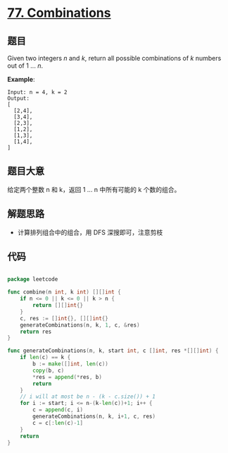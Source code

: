 # [77. Combinations](https://leetcode.com/problems/combinations/)


## 题目

Given two integers *n* and *k*, return all possible combinations of *k* numbers out of 1 ... *n*.

**Example**:

    Input: n = 4, k = 2
    Output:
    [
      [2,4],
      [3,4],
      [2,3],
      [1,2],
      [1,3],
      [1,4],
    ]

## 题目大意

给定两个整数 n 和 k，返回 1 ... n 中所有可能的 k 个数的组合。

## 解题思路

- 计算排列组合中的组合，用 DFS 深搜即可，注意剪枝

## 代码

```go

package leetcode

func combine(n int, k int) [][]int {
	if n <= 0 || k <= 0 || k > n {
		return [][]int{}
	}
	c, res := []int{}, [][]int{}
	generateCombinations(n, k, 1, c, &res)
	return res
}

func generateCombinations(n, k, start int, c []int, res *[][]int) {
	if len(c) == k {
		b := make([]int, len(c))
		copy(b, c)
		*res = append(*res, b)
		return
	}
	// i will at most be n - (k - c.size()) + 1
	for i := start; i <= n-(k-len(c))+1; i++ {
		c = append(c, i)
		generateCombinations(n, k, i+1, c, res)
		c = c[:len(c)-1]
	}
	return
}

```